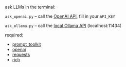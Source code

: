 ask LLMs in the terminal:

`ask_openai.py` – call the [OpenAI API](https://openai.com/api), fill in your `API_KEY`

`ask_ollama.py` – call the [local Ollama API](https://ollama.com/) (localhost:11434)

required:
* [prompt_toolkit](https://github.com/prompt-toolkit/python-prompt-toolkit)
* [openai](https://github.com/openai/openai-python)
* [requests](https://requests.readthedocs.io/)
* [rich](https://github.com/Textualize/rich)
